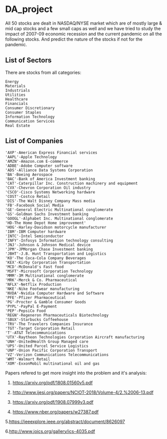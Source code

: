 # DA_project

All 50 stocks are dealt in NASDAQ/NYSE market
which are of mostly large & mid cap stocks and a few small caps as well
and we have tried to study the impact of 2007-09 economic recession and the current pandemic on all the following stocks. And predict the nature of the stocks if not for the pandemic.

## List of Sectors

There are stocks from all categories:
```
Energy
Materials
Industrials
Utilities
Healthcare
Financials
Consumer Discretionary
Consumer Staples
Information Technology
Communication Services
Real Estate
```
## List of Companies
```
'AXP'-American Express Financial services
'AAPL'-Apple Technology
'AMZN'-Amazon.com E-commerce
'ADBE'-Adobe Computer software
'ADS'-Alliance Data Systems Corporation
'BA'-Boeing Aerospace
'BAC'-Bank of America Investment banking
'CAT'-Caterpillar Inc. Construction machinery and equipment
'CVX'-Chevron Corporation Oil industry
'CSCO'-Cisco Systems Networking hardware
'COST'-Costco Retail
'DIS'-The Walt Disney Company Mass media
'FB'-Facebook Social Media
'GE'-General Electric Multinational conglomerate
'GS'-Goldman Sachs Investment banking
'GOOGL'-Alphabet Inc. Multinational conglomerate
'HD-The Home Depot Home improvement'
'HOG'-Harley-Davidson motorcycle manufacturer
'IBM'-IBM Computer hardware
'INTC'-Intel Semiconductor
'INFY'-Infosys Information technology consulting
'JNJ'-Johnson & Johnson Medical device
'JPM'-JPMorgan Chase Investment banking
'JBHT'-J.B. Hunt Transportation and Logistics
'KO'-The Coca-Cola Company Beverages
'KEX'-Kirby Corporation Transportation
'MCD'-McDonald's Fast food
'MSFT'-Microsoft Corporation Technology
'MMM'-3M Multinational conglomerate
'MRK'-Merck & Co. Pharmaceutical
'NFLX'-Netflix Production
'NKE'-Nike Footwear manufacturing
'NVDA'-Nvidia Computer Hardware and Software 
'PFE'-Pfizer Pharmaceutical
'PG'-Procter & Gamble Consumer Goods
'PYPL'-PayPal E-Payment
'PEP'-PepsiCo Food
'REGN'-Regeneron Pharmaceuticals Biotechnology
'SBUX'-Starbucks Coffeehouse
'TRV'-The Travelers Companies Insurance
'TGT'-Target Corporation Retail
'T'-AT&T Telecommunications
'UTX'-Raytheon Technologies Corporation Aircraft manufacturing
'UNH'-UnitedHealth Group Managed care
'UPS'-United Parcel Service Logistics
'UNP'-Union Pacific Corporation Transport
'VZ'-Verizon Communications Telecommunications
'WMT'-Walmart Retail
'XOM'-ExxonMobil multinational oil and gas
```
Papers refered to get more insight into the problem and it's analysis:

1. https://arxiv.org/pdf/1808.01560v5.pdf

2. http://www.ijesi.org/papers/NCIOT-2018/Volume-4/2.%2006-13.pdf

3. https://arxiv.org/pdf/1908.07999v3.pdf

4. https://www.nber.org/papers/w27387.pdf

5.https://ieeexplore.ieee.org/abstract/document/8626097

6.http://www.joics.org/gallery/ics-4035.pdf
